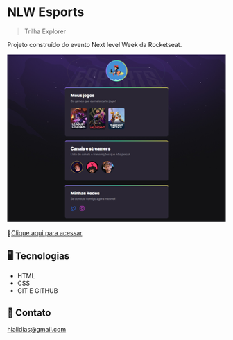 # NLW Esports 

> Trilha Explorer

Projeto construído do evento Next level Week da Rocketseat.

![preview](./preview/.github.png)

 🔗[Clique aqui para acessar](https://Hialii.github.io/NLW/)

##  🖥 Tecnologias

- HTML
- CSS
- GIT E GITHUB

##  💜 Contato 

hialidias@gmail.com